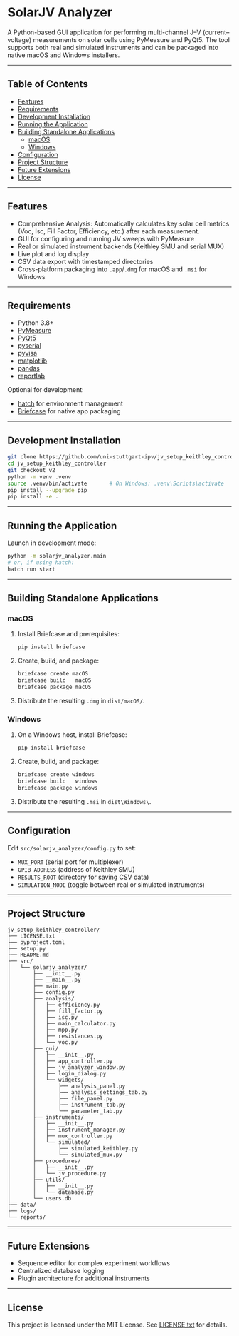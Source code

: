 # SolarJV Analyzer

A Python-based GUI application for performing multi-channel J–V (current–voltage) measurements on solar cells using PyMeasure and PyQt5. The tool supports both real and simulated instruments and can be packaged into native macOS and Windows installers.

---

## Table of Contents

- [Features](#features)
- [Requirements](#requirements)
- [Development Installation](#development-installation)
- [Running the Application](#running-the-application)
- [Building Standalone Applications](#building-standalone-applications)
  - [macOS](#macos)
  - [Windows](#windows)
- [Configuration](#configuration)
- [Project Structure](#project-structure)
- [Future Extensions](#future-extensions)
- [License](#license)

---

## Features

- Comprehensive Analysis: Automatically calculates key solar cell metrics (Voc, Isc, Fill Factor, Efficiency, etc.) after each measurement.
- GUI for configuring and running JV sweeps with PyMeasure
- Real or simulated instrument backends (Keithley SMU and serial MUX)
- Live plot and log display
- CSV data export with timestamped directories
- Cross-platform packaging into `.app`/`.dmg` for macOS and `.msi` for Windows

---

## Requirements

- Python 3.8+
- [PyMeasure](https://github.com/ralph-tice/pymeasure)
- [PyQt5](https://pypi.org/project/PyQt5/)
- [pyserial](https://pypi.org/project/pyserial/)
- [pyvisa](https://pypi.org/project/PyVISA/)
- [matplotlib](https://pypi.org/project/matplotlib/)
- [pandas](https://pypi.org/project/pandas/)
- [reportlab](https://pypi.org/project/reportlab/)

Optional for development:

- [hatch](https://hatch.pypa.io/) for environment management
- [Briefcase](https://briefcase.readthedocs.io/) for native app packaging

---

## Development Installation

```bash
git clone https://github.com/uni-stuttgart-ipv/jv_setup_keithley_controller.git
cd jv_setup_keithley_controller
git checkout v2
python -m venv .venv
source .venv/bin/activate       # On Windows: .venv\Scripts\activate
pip install --upgrade pip
pip install -e .
```

---

## Running the Application

Launch in development mode:

```bash
python -m solarjv_analyzer.main
# or, if using hatch:
hatch run start
```

---

## Building Standalone Applications

### macOS

1. Install Briefcase and prerequisites:
   ```bash
   pip install briefcase
   ```
2. Create, build, and package:
   ```bash
   briefcase create macOS
   briefcase build   macOS
   briefcase package macOS
   ```
3. Distribute the resulting `.dmg` in `dist/macOS/`.

### Windows

1. On a Windows host, install Briefcase:
   ```powershell
   pip install briefcase
   ```
2. Create, build, and package:
   ```powershell
   briefcase create windows
   briefcase build   windows
   briefcase package windows
   ```
3. Distribute the resulting `.msi` in `dist\Windows\`.

---

## Configuration

Edit `src/solarjv_analyzer/config.py` to set:

- `MUX_PORT` (serial port for multiplexer)
- `GPIB_ADDRESS` (address of Keithley SMU)
- `RESULTS_ROOT` (directory for saving CSV data)
- `SIMULATION_MODE` (toggle between real or simulated instruments)

---

## Project Structure

```
jv_setup_keithley_controller/
├── LICENSE.txt
├── pyproject.toml
├── setup.py
├── README.md
├── src/
│   └── solarjv_analyzer/
│       ├── __init__.py
│       ├── __main__.py
│       ├── main.py
│       ├── config.py
│       ├── analysis/
│       │   ├── efficiency.py
│       │   ├── fill_factor.py
│       │   ├── isc.py
│       │   ├── main_calculator.py
│       │   ├── mpp.py
│       │   ├── resistances.py
│       │   └── voc.py
│       ├── gui/
│       │   ├── __init__.py
│       │   ├── app_controller.py
│       │   ├── jv_analyzer_window.py
│       │   ├── login_dialog.py
│       │   └── widgets/
│       │       ├── analysis_panel.py
│       │       ├── analysis_settings_tab.py
│       │       ├── file_panel.py
│       │       ├── instrument_tab.py
│       │       └── parameter_tab.py
│       ├── instruments/
│       │   ├── __init__.py
│       │   ├── instrument_manager.py
│       │   ├── mux_controller.py
│       │   └── simulated/
│       │       ├── simulated_keithley.py
│       │       └── simulated_mux.py
│       ├── procedures/
│       │   ├── __init__.py
│       │   └── jv_procedure.py
│       ├── utils/
│       │   ├── __init__.py
│       │   └── database.py
│       └── users.db
├── data/
├── logs/
└── reports/
```

---

## Future Extensions

- Sequence editor for complex experiment workflows
- Centralized database logging
- Plugin architecture for additional instruments

---

## License

This project is licensed under the MIT License. See [LICENSE.txt](LICENSE.txt) for details.
